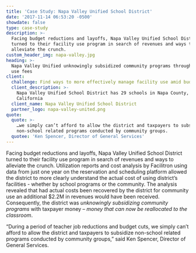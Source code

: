 ```yaml
---
title: 'Case Study: Napa Valley Unified School District'
date: '2017-11-14 06:53:20 -0500'
showdate: false
type: case-study
description: >-
  Facing budget reductions and layoffs, Napa Valley Unified School District
  turned to their facility use program in search of revenues and ways to
  alleviate the crunch.
custom_header_img: napa-valley.jpg
heading: >-
  Napa Valley Unified unknowingly subsidized community programs through facility
  use fees
client:
  challenge: Find ways to more effectively manage facility use amid budget crunch
  client_description: >-
    Napa Valley Unified School District has 29 schools in Napa County,
    California
  client_name: Napa Valley Unified School District
  partner_logo: napa-valley-united.png
quote:
  quote: >-
    …we simply can’t afford to allow the district and taxpayers to subsidize
    non-school related programs conducted by community groups.
  quotee: 'Ken Spencer, Director of General Services'
---
```

Facing budget reductions and layoffs, Napa Valley Unified School District turned to their facility use program in search of revenues and ways to alleviate the crunch. Utilization reports and cost analysis by Facilitron using data from just one year on the reservation and scheduling platform allowed the district to more clearly understand the actual cost of using district’s facilities - whether by school programs or the community. The analysis revealed that had actual costs been recovered by the district for community use an additional $2.2M in revenues would have been received. Consequently, the district was _unknowingly subsidizing community programs_ with taxpayer money – _money that can now be reallocated to the classroom_.

“During a period of teacher job reductions and budget cuts, we simply can’t afford to allow the district and taxpayers to subsidize non-school related programs conducted by community groups,” said Ken Spencer, Director of General Services.
